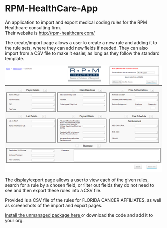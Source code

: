 # RPM-HealthCare-App
An application to import and export medical coding rules for the RPM Healthcare consulting firm.  
Their website is http://rpm-healthcare.com/  
  
The create/import page allows a user to create a new rule and adding it to the rule sets, where they can add new fields if needed. They can also import from a CSV file to make it easier, as long as they follow the standard template.  

![alt tag](https://github.com/PaigeDavid/RPM-HealthCare-App/blob/master/importPage.PNG)  

The display/export page allows a user to view each of the given rules, search for a rule by a chosen field, or filter out fields they do not need to see and then export these rules into a CSV file.  

Provided is a CSV file of the rules for FLORIDA CANCER AFFILIATES, as well as screenshots of the import and export pages.

<a href="https://login.salesforce.com/packaging/installPackage.apexp?p0=04t36000000lbrA"> Install the unmanaged package here </a> or download the code and add it to your org. 
